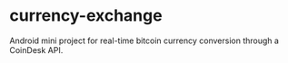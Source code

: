 # currency-exchange
 Android mini project for real-time bitcoin currency conversion through a CoinDesk API.
